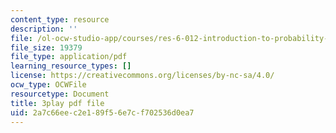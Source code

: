 ```yaml
---
content_type: resource
description: ''
file: /ol-ocw-studio-app/courses/res-6-012-introduction-to-probability-spring-2018/2a7c66eec2e189f56e7cf702536d0ea7_363JQxFwLXg.pdf
file_size: 19379
file_type: application/pdf
learning_resource_types: []
license: https://creativecommons.org/licenses/by-nc-sa/4.0/
ocw_type: OCWFile
resourcetype: Document
title: 3play pdf file
uid: 2a7c66ee-c2e1-89f5-6e7c-f702536d0ea7
---
```

